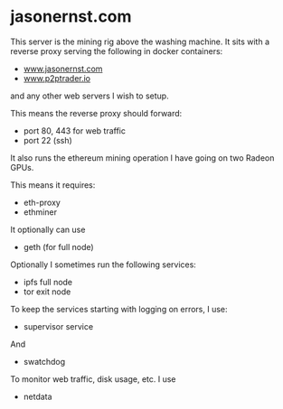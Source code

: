 # jasonernst.com
This server is the mining rig above the washing machine. It sits with a reverse
proxy serving the following in docker containers:
- www.jasonernst.com
- www.p2ptrader.io

and any other web servers I wish to setup.

This means the reverse proxy should forward:
- port 80, 443 for web traffic
- port 22 (ssh)

It also runs the ethereum mining operation I have going on two Radeon GPUs.

This means it requires:
- eth-proxy
- ethminer

It optionally can use
- geth (for full node)

Optionally I sometimes run the following services:
- ipfs full node
- tor exit node

To keep the services starting with logging on errors, I use:
- supervisor service

And
- swatchdog

To monitor web traffic, disk usage, etc. I use
- netdata
